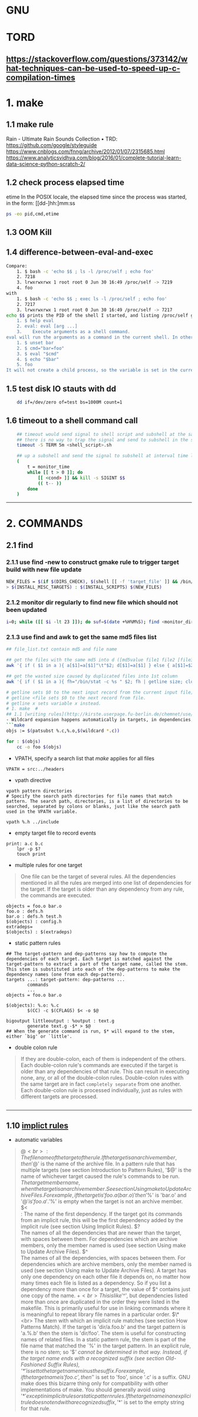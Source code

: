 # GNU #

# TORD
https://stackoverflow.com/questions/373142/what-techniques-can-be-used-to-speed-up-c-compilation-times
---

# 1. make  #
## 1.1 make rule
Rain - Ultimate Rain Sounds Collection
    • TRD: https://github.com/google/styleguide https://www.cnblogs.com/fnng/archive/2012/01/07/2315685.html https://www.analyticsvidhya.com/blog/2016/01/complete-tutorial-learn-data-science-python-scratch-2/


## 1.2 check process elapsed time
etime In the POSIX locale, the elapsed time since the process was started, in the form: [[dd-]hh:]mm:ss
```bash
ps -eo pid,cmd,etime
```

## 1.3 OOM Kill

## 1.4 difference-between-eval-and-exec
```bash
Compare:
    1. $ bash -c 'echo $$ ; ls -l /proc/self ; echo foo'
    2. 7218
    3. lrwxrwxrwx 1 root root 0 Jun 30 16:49 /proc/self -> 7219
    4. foo
with
    1. $ bash -c 'echo $$ ; exec ls -l /proc/self ; echo foo'
    2. 7217
    3. lrwxrwxrwx 1 root root 0 Jun 30 16:49 /proc/self -> 7217
echo $$ prints the PID of the shell I started, and listing /proc/self gives us the PID of the ls that was ran from the shell. Usually, the process IDs are different, but with exec the shell and ls have the same process ID. Also, the command following exec didn't run, since the shell was replaced.
    1. $ help eval
    2. eval: eval [arg ...]
    3.    Execute arguments as a shell command.
eval will run the arguments as a command in the current shell. In other words eval foo bar is the same as just foo bar. But variables will be expanded before executing, so we can execute commands saved in shell variables:
    1. $ unset bar
    2. $ cmd="bar=foo"
    3. $ eval "$cmd"
    4. $ echo "$bar"
    5. foo
It will not create a child process, so the variable is set in the current shell. (Of course eval /bin/ls will create a child process, the same way a plain old /bin/ls would.)
```

## 1.5 test disk IO stauts with dd
```bash
    dd if=/dev/zero of=test bs=1000M count=1
```

## 1.6 timeout to a shell command call
```bash
    ## timeout would send signal to shell script and subshell at the same time
    ## there is no way to trap the signal and send to subshell in the script
    timeout -S TERM 5m <shell_script>.sh

    ## up a subshell and send the signal to subshell at interval time like:
    (
        t = monitor_time
        while [[ t > 0 ]]; do
            [[ <cond> ]] && kill -s SIGINT $$
            (( t-- ))
        done
    )

```

---

# 2. COMMANDS #
## 2.1 find ##
### 2.1.1 use find -new to construct gmake rule to trigger target build with new file update
``` bash
NEW_FILES = $(if $(DIRS_CHECK), $(shell [[ -f 'target_file' ]] && /bin/find $(DIRS_CHECK) -name '*' -type f -newer 'target_file' -print -quit))
> $(INSTALL_MISC_TARGETS) : $(INSTALL_SCRIPTS) $(NEW_FILES)
```

### 2.1.2 monitor dir regularly to find new file which should not been updated
```bash
i=0; while ([[ $i -lt 23 ]]); do suf=$(date +%H%M%S); find <monitor_dir> -name '*' -type f -newer <baseline_file> -print0 |  xargs -0 -P4 ls -l > suspect_files_${suf}.log; sleep 3600;  (( i += 1 )); done
```

### 2.1.3 use find and awk to get the same md5 files list
```bash
## file_list.txt contain md5 and file name

## get the files with the same md5 into d ([md5value file1 file2 [file3...]])
awk '{ if ( $1 in a ){ a[$1]=a[$1]"\t"$2; d[$1]=a[$1] } else { a[$1]=$2; } }END{for (m in d){print m,d[m]}}' file_list.txt > dup_list.txt

## get the wasted size caused by duplicated files into 1st column
awk '{ if ( $1 in a ){ fh="/bin/stat -c %s " $2; fh | getline size; close(fh); printf  "%d\t%s\t%s\t%s\n", size * (NF - 2), $0}'  dup_list.txt

# getline sets $0 to the next input record from the current input file; 
# getline <file sets $0 to the next record from file.  
# getline x sets variable x instead.  
# 1. make  #
## 1.1 [writing rules](http://kirste.userpage.fu-berlin.de/chemnet/use/info/make/make_4.html)
- Wildcard expansion happens automatically in targets, in dependencies, and in commands (where the shell does the expansion). In other contexts, wildcard expansion happens only if you request it explicitly with the wildcard function.
```make
objs := $(patsubst %.c,%.o,$(wildcard *.c))

for : $(objs)
    cc -o foo $(objs)
```

- VPATH, specify a search list that _make_ applies for all files
```make
VPATH = src:../headers
```

- vpath directive
```make
vpath pattern directories
# Specify the search path directories for file names that match pattern. The search path, directories, is a list of directories to be searched, separated by colons or blanks, just like the search path used in the VPATH variable.

vpath %.h ../include
```

- empty target file to record events
```make
print: a.c b.c
    lpr -p $?
    touch print
```

- multiple rules for one target
> One file can be the target of several rules. All the dependencies mentioned in all the rules are merged into one list of dependencies for the target. If the target is older than any dependency from any rule, the commands are executed.
```make
objects = foo.o bar.o
foo.o : defs.h
bar.o : defs.h test.h
$(objects) : config.h
extradeps=
$(objects) : $(extradeps)
```

- static pattern rules
```make
## The target-pattern and dep-patterns say how to compute the dependencies of each target. Each target is matched against the target-pattern to extract a part of the target name, called the stem. This stem is substituted into each of the dep-patterns to make the dependency names (one from each dep-pattern).
targets ...: target-pattern: dep-patterns ...
        commands
        ...
objects = foo.o bar.o

$(objects): %.o: %.c
        $(CC) -c $(CFLAGS) $< -o $@

bigoutput littleoutput : %output : text.g
        generate text.g -$* > $@
## When the generate command is run, $* will expand to the stem, either `big' or `little'.
```

- double colon rule
> If they are double-colon, each of them is independent of the others. Each double-colon rule's commands are executed if the target is older than any dependencies of that rule. This can result in executing none, any, or all of the double-colon rules.
> Double-colon rules with the same target are in fact `completely separate` from one another. Each double-colon rule is processed individually, just as rules with different targets are processed.
```make
```

---

## 1.10 [implict rules ](http://kirste.userpage.fu-berlin.de/chemnet/use/info/make/make_10.html)
- automatic variables
> $@ <br>
:   The file name of the target of the rule. If the target is an archive member, then '$@' is the name of the archive file. In a pattern rule that has multiple targets (see section Introduction to Pattern Rules), '$@' is the name of whichever target caused the rule's commands to be run.
$% <br> 
    The target member name, when the target is an archive member. See section Using make to Update Archive Files. For example, if the target is 'foo.a(bar.o)' then '$%' is 'bar.o' and '$@' is 'foo.a'. '$%' is empty when the target is not an archive member. <br>
$< <br> 
:   The name of the first dependency. If the target got its commands from an implicit rule, this will be the first dependency added by the implicit rule (see section Using Implicit Rules).
$? <br>
The names of all the dependencies that are newer than the target, with spaces between them. For dependencies which are archive members, only the member named is used (see section Using make to Update Archive Files).
$^ <br>
The names of all the dependencies, with spaces between them. For dependencies which are archive members, only the member named is used (see section Using make to Update Archive Files). A target has only one dependency on each other file it depends on, no matter how many times each file is listed as a dependency. So if you list a dependency more than once for a target, the value of $^ contains just one copy of the name.
$+ <br>
This is like '$^', but dependencies listed more than once are duplicated in the order they were listed in the makefile. This is primarily useful for use in linking commands where it is meaningful to repeat library file names in a particular order.
$\* <br>
The stem with which an implicit rule matches (see section How Patterns Match). If the target is 'dir/a.foo.b' and the target pattern is 'a.%.b' then the stem is 'dir/foo'. The stem is useful for constructing names of related files. In a static pattern rule, the stem is part of the file name that matched the `%' in the target pattern. In an explicit rule, there is no stem; so '$*' cannot be determined in that way. Instead, if the target name ends with a recognized suffix (see section Old-Fashioned Suffix Rules), '$*' is set to the target name minus the suffix. For example, if the target name is 'foo.c', then '$*' is set to 'foo', since '.c' is a suffix. GNU make does this bizarre thing only for compatibility with other implementations of make. You should generally avoid using '$*' except in implicit rules or static pattern rules. If the target name in an explicit rule does not end with a recognized suffix, '$*' is set to the empty string for that rule.







